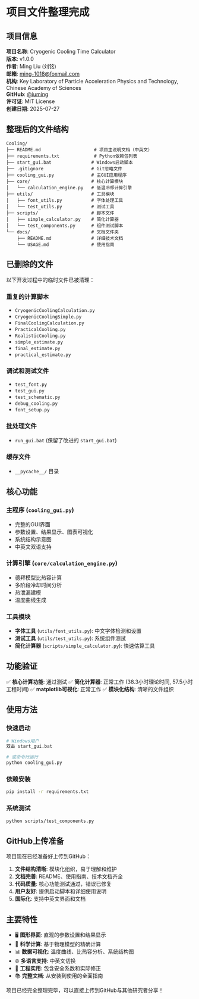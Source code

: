 # 项目文件整理完成

## 项目信息

**项目名称**: Cryogenic Cooling Time Calculator  
**版本**: v1.0.0  
**作者**: Ming Liu (刘铭)  
**邮箱**: ming-1018@foxmail.com  
**机构**: Key Laboratory of Particle Acceleration Physics and Technology, Chinese Academy of Sciences  
**GitHub**: [@iuming](https://github.com/iuming)  
**许可证**: MIT License  
**创建日期**: 2025-07-27

## 整理后的文件结构

```
Cooling/
├── README.md                    # 项目主说明文档（中英文）
├── requirements.txt             # Python依赖包列表
├── start_gui.bat               # Windows启动脚本
├── .gitignore                  # Git忽略文件
├── cooling_gui.py              # 主GUI应用程序
├── core/                       # 核心计算模块
│   └── calculation_engine.py   # 低温冷却计算引擎
├── utils/                      # 工具模块
│   ├── font_utils.py           # 字体处理工具
│   └── test_utils.py           # 测试工具
├── scripts/                    # 脚本文件
│   ├── simple_calculator.py    # 简化计算器
│   └── test_components.py      # 组件测试脚本
└── docs/                       # 文档文件夹
    ├── README.md               # 详细技术文档
    └── USAGE.md                # 使用指南
```

## 已删除的文件

以下开发过程中的临时文件已被清理：

### 重复的计算脚本
- `CryogenicCoolingCalculation.py`
- `CryogenicCoolingSimple.py` 
- `FinalCoolingCalculation.py`
- `PracticalCooling.py`
- `RealisticCooling.py`
- `simple_estimate.py`
- `final_estimate.py`
- `practical_estimate.py`

### 调试和测试文件
- `test_font.py`
- `test_gui.py`
- `test_schematic.py`
- `debug_cooling.py`
- `font_setup.py`

### 批处理文件
- `run_gui.bat` (保留了改进的 `start_gui.bat`)

### 缓存文件
- `__pycache__/` 目录

## 核心功能

### 主程序 (`cooling_gui.py`)
- 完整的GUI界面
- 参数设置、结果显示、图表可视化
- 系统结构示意图
- 中英文双语支持

### 计算引擎 (`core/calculation_engine.py`)
- 德拜模型比热容计算
- 多阶段冷却时间分析
- 热泄漏建模
- 温度曲线生成

### 工具模块
- **字体工具** (`utils/font_utils.py`): 中文字体检测和设置
- **测试工具** (`utils/test_utils.py`): 系统组件测试
- **简化计算器** (`scripts/simple_calculator.py`): 快速估算工具

## 功能验证

✅ **核心计算功能**: 通过测试
✅ **简化计算器**: 正常工作 (38.3小时理论时间, 57.5小时工程时间)
✅ **matplotlib可视化**: 正常工作
✅ **模块化结构**: 清晰的文件组织

## 使用方法

### 快速启动
```bash
# Windows用户
双击 start_gui.bat

# 或命令行运行
python cooling_gui.py
```

### 依赖安装
```bash
pip install -r requirements.txt
```

### 系统测试
```bash
python scripts/test_components.py
```

## GitHub上传准备

项目现在已经准备好上传到GitHub：

1. **文件结构清晰**: 模块化组织，易于理解和维护
2. **文档完善**: README、使用指南、技术文档齐全
3. **代码质量**: 核心功能测试通过，错误已修复
4. **用户友好**: 提供启动脚本和详细使用说明
5. **国际化**: 支持中英文界面和文档

## 主要特性

- 🖥️ **图形界面**: 直观的参数设置和结果显示
- 🔬 **科学计算**: 基于物理模型的精确计算
- 📊 **数据可视化**: 温度曲线、比热容分析、系统结构图
- 🌐 **多语言支持**: 中英文切换
- 🔧 **工程实用**: 包含安全系数和实际修正
- 📚 **完整文档**: 从安装到使用的全面指南

项目已经完全整理完毕，可以直接上传到GitHub与其他研究者分享！
